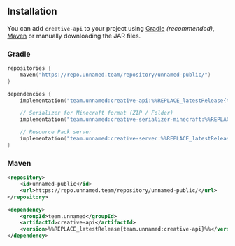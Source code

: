 ## Installation

You can add `creative-api` to your project using [Gradle](https://gradle.org/)
*(recommended)*, [Maven](https://maven.apache.org/) or manually downloading the
JAR files.

### Gradle

```kotlin
repositories {
    maven("https://repo.unnamed.team/repository/unnamed-public/")
}
```

```kotlin
dependencies {
    implementation("team.unnamed:creative-api:%%REPLACE_latestRelease{team.unnamed:creative-api}%%")

    // Serializer for Minecraft format (ZIP / Folder)
    implementation("team.unnamed:creative-serializer-minecraft:%%REPLACE_latestRelease{team.unnamed:creative-serializer-minecraft}%%")

    // Resource Pack server
    implementation("team.unnamed:creative-server:%%REPLACE_latestRelease{team.unnamed:creative-server}%%")
}
```

### Maven

<!--@formatter:off-->
```xml
<repository>
    <id>unnamed-public</id>
    <url>https://repo.unnamed.team/repository/unnamed-public/</url>
</repository>
```
```xml
<dependency>
    <groupId>team.unnamed</groupId>
    <artifactId>creative-api</artifactId>
    <version>%%REPLACE_latestRelease{team.unnamed:creative-api}%%</version>
</dependency>
```
<!--@formatter:on-->